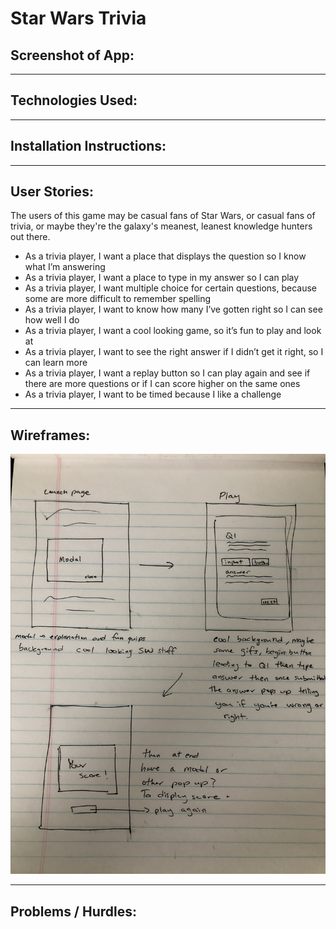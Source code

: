 # Star Wars Trivia

## Screenshot of App:
---
## Technologies Used:
---
## Installation Instructions:
---
## User Stories:
The users of this game may be casual fans of Star Wars, or casual fans of trivia, or maybe they're the galaxy's meanest, leanest knowledge hunters out there.

- As a trivia player, I want a place that displays the question so I know what I’m answering
- As a trivia player, I want a place to type in my answer so I can play
- As a trivia player, I want multiple choice for certain questions, because some are more difficult to remember spelling
- As a trivia player, I want to know how many I’ve gotten right so I can see how well I do
- As a trivia player, I want a cool looking game, so it’s fun to play and look at
- As a trivia player, I want to see the right answer if I didn’t get it right, so I can learn more
- As a trivia player, I want a replay button so I can play again and see if there are more questions or if I can score higher on the same ones
- As a trivia player, I want to be timed because I like a challenge
--- 


## Wireframes:
![Star Wars Trivia Wireframes](trivia-wireframe.jpg)


---
## Problems / Hurdles: